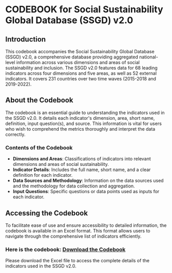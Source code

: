 
# CODEBOOK for Social Sustainability Global Database (SSGD) v2.0

## Introduction

This codebook accompanies the Social Sustainability Global Database (SSGD) v2.0, a comprehensive database providing aggregated national-level information across various dimensions and areas of social sustainability and inclusion. The SSGD v2.0 features data for 68 leading indicators across four dimensions and five areas, as well as 52 external indicators. It covers 231 countries over two time waves (2015-2018 and 2019-2022).

## About the Codebook

The codebook is an essential guide to understanding the indicators used in the SSGD v2.0. It details each indicator's dimension, area, short name, definition, input question(s), and source. This information is vital for users who wish to comprehend the metrics thoroughly and interpret the data correctly.

### Contents of the Codebook

- **Dimensions and Areas**: Classifications of indicators into relevant dimensions and areas of social sustainability.
- **Indicator Details**: Includes the full name, short name, and a clear definition for each indicator.
- **Data Sources and Methodology**: Information on the data sources used and the methodology for data collection and aggregation.
- **Input Questions**: Specific questions or data points used as inputs for each indicator.

## Accessing the Codebook

To facilitate ease of use and ensure accessibility to detailed information, the codebook is available in an Excel format. This format allows users to navigate through the comprehensive list of indicators efficiently.

### Here is the codebook: [Download the Codebook](link-to-codebook.xlsx)

Please download the Excel file to access the complete details of the indicators used in the SSGD v2.0.
